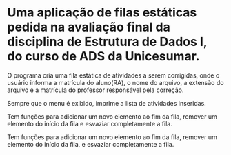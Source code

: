 Uma aplicação de filas estáticas pedida na avaliação final da disciplina de Estrutura de Dados I, do curso de ADS da Unicesumar.
=======

O programa cria uma fila estática de atividades a serem corrigidas, onde o usuário informa a matrícula do aluno(RA), o nome do arquivo, a extensão do arquivo e a matrícula do professor responsável pela correção.


Sempre que o menu é exibido, imprime a lista de atividades inseridas.


Tem funções para adicionar um novo elemento ao fim da fila, remover um elemento do início da fila e esvaziar completamente a fila.

Tem funções para adicionar um novo elemento ao fim da fila, remover um elemento do início da fila, e esvaziar completamente a fila.

